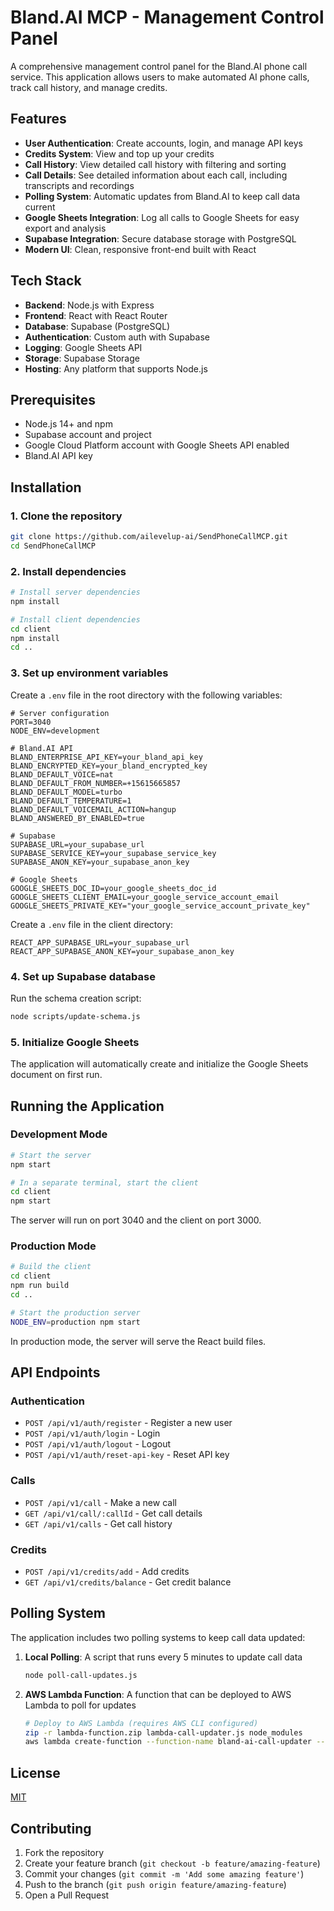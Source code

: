 # Bland.AI MCP - Management Control Panel

A comprehensive management control panel for the Bland.AI phone call service. This application allows users to make automated AI phone calls, track call history, and manage credits.

## Features

- **User Authentication**: Create accounts, login, and manage API keys
- **Credits System**: View and top up your credits
- **Call History**: View detailed call history with filtering and sorting
- **Call Details**: See detailed information about each call, including transcripts and recordings
- **Polling System**: Automatic updates from Bland.AI to keep call data current
- **Google Sheets Integration**: Log all calls to Google Sheets for easy export and analysis
- **Supabase Integration**: Secure database storage with PostgreSQL
- **Modern UI**: Clean, responsive front-end built with React

## Tech Stack

- **Backend**: Node.js with Express
- **Frontend**: React with React Router
- **Database**: Supabase (PostgreSQL)
- **Authentication**: Custom auth with Supabase
- **Logging**: Google Sheets API
- **Storage**: Supabase Storage
- **Hosting**: Any platform that supports Node.js

## Prerequisites

- Node.js 14+ and npm
- Supabase account and project
- Google Cloud Platform account with Google Sheets API enabled
- Bland.AI API key

## Installation

### 1. Clone the repository

```bash
git clone https://github.com/ailevelup-ai/SendPhoneCallMCP.git
cd SendPhoneCallMCP
```

### 2. Install dependencies

```bash
# Install server dependencies
npm install

# Install client dependencies
cd client
npm install
cd ..
```

### 3. Set up environment variables

Create a `.env` file in the root directory with the following variables:

```
# Server configuration
PORT=3040
NODE_ENV=development

# Bland.AI API
BLAND_ENTERPRISE_API_KEY=your_bland_api_key
BLAND_ENCRYPTED_KEY=your_bland_encrypted_key
BLAND_DEFAULT_VOICE=nat
BLAND_DEFAULT_FROM_NUMBER=+15615665857
BLAND_DEFAULT_MODEL=turbo
BLAND_DEFAULT_TEMPERATURE=1
BLAND_DEFAULT_VOICEMAIL_ACTION=hangup
BLAND_ANSWERED_BY_ENABLED=true

# Supabase
SUPABASE_URL=your_supabase_url
SUPABASE_SERVICE_KEY=your_supabase_service_key
SUPABASE_ANON_KEY=your_supabase_anon_key

# Google Sheets
GOOGLE_SHEETS_DOC_ID=your_google_sheets_doc_id
GOOGLE_SHEETS_CLIENT_EMAIL=your_google_service_account_email
GOOGLE_SHEETS_PRIVATE_KEY="your_google_service_account_private_key"
```

Create a `.env` file in the client directory:

```
REACT_APP_SUPABASE_URL=your_supabase_url
REACT_APP_SUPABASE_ANON_KEY=your_supabase_anon_key
```

### 4. Set up Supabase database

Run the schema creation script:

```bash
node scripts/update-schema.js
```

### 5. Initialize Google Sheets

The application will automatically create and initialize the Google Sheets document on first run.

## Running the Application

### Development Mode

```bash
# Start the server
npm start

# In a separate terminal, start the client
cd client
npm start
```

The server will run on port 3040 and the client on port 3000.

### Production Mode

```bash
# Build the client
cd client
npm run build
cd ..

# Start the production server
NODE_ENV=production npm start
```

In production mode, the server will serve the React build files.

## API Endpoints

### Authentication

- `POST /api/v1/auth/register` - Register a new user
- `POST /api/v1/auth/login` - Login
- `POST /api/v1/auth/logout` - Logout
- `POST /api/v1/auth/reset-api-key` - Reset API key

### Calls

- `POST /api/v1/call` - Make a new call
- `GET /api/v1/call/:callId` - Get call details
- `GET /api/v1/calls` - Get call history

### Credits

- `POST /api/v1/credits/add` - Add credits
- `GET /api/v1/credits/balance` - Get credit balance

## Polling System

The application includes two polling systems to keep call data updated:

1. **Local Polling**: A script that runs every 5 minutes to update call data
   ```bash
   node poll-call-updates.js
   ```

2. **AWS Lambda Function**: A function that can be deployed to AWS Lambda to poll for updates
   ```bash
   # Deploy to AWS Lambda (requires AWS CLI configured)
   zip -r lambda-function.zip lambda-call-updater.js node_modules
   aws lambda create-function --function-name bland-ai-call-updater --zip-file fileb://lambda-function.zip --handler lambda-call-updater.handler --runtime nodejs14.x --role your-lambda-execution-role-arn
   ```

## License

[MIT](LICENSE)

## Contributing

1. Fork the repository
2. Create your feature branch (`git checkout -b feature/amazing-feature`)
3. Commit your changes (`git commit -m 'Add some amazing feature'`)
4. Push to the branch (`git push origin feature/amazing-feature`)
5. Open a Pull Request 